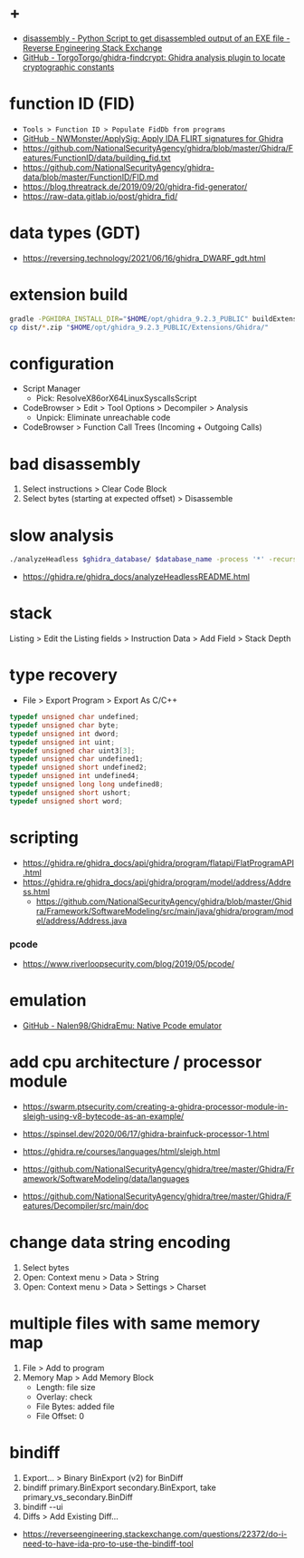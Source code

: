 # +

- [disassembly \- Python Script to get disassembled output of an EXE file \- Reverse Engineering Stack Exchange](https://reverseengineering.stackexchange.com/questions/22377/python-script-to-get-disassembled-output-of-an-exe-file)
- [GitHub \- TorgoTorgo/ghidra\-findcrypt: Ghidra analysis plugin to locate cryptographic constants](https://github.com/TorgoTorgo/ghidra-findcrypt)

# function ID (FID)

- `Tools > Function ID > Populate FidDb from programs`
- [GitHub \- NWMonster/ApplySig: Apply IDA FLIRT signatures for Ghidra](https://github.com/NWMonster/ApplySig)
- https://github.com/NationalSecurityAgency/ghidra/blob/master/Ghidra/Features/FunctionID/data/building_fid.txt
- https://github.com/NationalSecurityAgency/ghidra-data/blob/master/FunctionID/FID.md
- https://blog.threatrack.de/2019/09/20/ghidra-fid-generator/
- https://raw-data.gitlab.io/post/ghidra_fid/

# data types (GDT)

- https://reversing.technology/2021/06/16/ghidra_DWARF_gdt.html

# extension build

```bash
gradle -PGHIDRA_INSTALL_DIR="$HOME/opt/ghidra_9.2.3_PUBLIC" buildExtension
cp dist/*.zip "$HOME/opt/ghidra_9.2.3_PUBLIC/Extensions/Ghidra/"
```

# configuration

- Script Manager
    - Pick: ResolveX86orX64LinuxSyscallsScript
- CodeBrowser > Edit > Tool Options > Decompiler > Analysis
    - Unpick: Eliminate unreachable code
- CodeBrowser > Function Call Trees (Incoming + Outgoing Calls)

# bad disassembly

1. Select instructions > Clear Code Block
2. Select bytes (starting at expected offset) > Disassemble

# slow analysis

```bash
./analyzeHeadless $ghidra_database/ $database_name -process '*' -recursive
```

- https://ghidra.re/ghidra_docs/analyzeHeadlessREADME.html

# stack

Listing > Edit the Listing fields > Instruction Data > Add Field > Stack Depth

# type recovery

- File > Export Program > Export As C/C++

```c
typedef unsigned char undefined;
typedef unsigned char byte;
typedef unsigned int dword;
typedef unsigned int uint;
typedef unsigned char uint3[3];
typedef unsigned char undefined1;
typedef unsigned short undefined2;
typedef unsigned int undefined4;
typedef unsigned long long undefined8;
typedef unsigned short ushort;
typedef unsigned short word;
```

# scripting

- https://ghidra.re/ghidra_docs/api/ghidra/program/flatapi/FlatProgramAPI.html
- https://ghidra.re/ghidra_docs/api/ghidra/program/model/address/Address.html
    - https://github.com/NationalSecurityAgency/ghidra/blob/master/Ghidra/Framework/SoftwareModeling/src/main/java/ghidra/program/model/address/Address.java

### pcode

- https://www.riverloopsecurity.com/blog/2019/05/pcode/

# emulation

- [GitHub \- Nalen98/GhidraEmu: Native Pcode emulator](https://github.com/Nalen98/GhidraEmu)

# add cpu architecture / processor module

- https://swarm.ptsecurity.com/creating-a-ghidra-processor-module-in-sleigh-using-v8-bytecode-as-an-example/
- https://spinsel.dev/2020/06/17/ghidra-brainfuck-processor-1.html

- https://ghidra.re/courses/languages/html/sleigh.html
- https://github.com/NationalSecurityAgency/ghidra/tree/master/Ghidra/Framework/SoftwareModeling/data/languages
- https://github.com/NationalSecurityAgency/ghidra/tree/master/Ghidra/Features/Decompiler/src/main/doc

# change data string encoding

1. Select bytes
2. Open: Context menu > Data > String
3. Open: Context menu > Data > Settings > Charset

# multiple files with same memory map

1. File > Add to program
2. Memory Map > Add Memory Block
    - Length: file size
    - Overlay: check
    - File Bytes: added file
    - File Offset: 0

# bindiff

1. Export... > Binary BinExport (v2) for BinDiff
2. bindiff primary.BinExport secondary.BinExport, take primary_vs_secondary.BinDiff
3. bindiff --ui
4. Diffs > Add Existing Diff...

- https://reverseengineering.stackexchange.com/questions/22372/do-i-need-to-have-ida-pro-to-use-the-bindiff-tool
